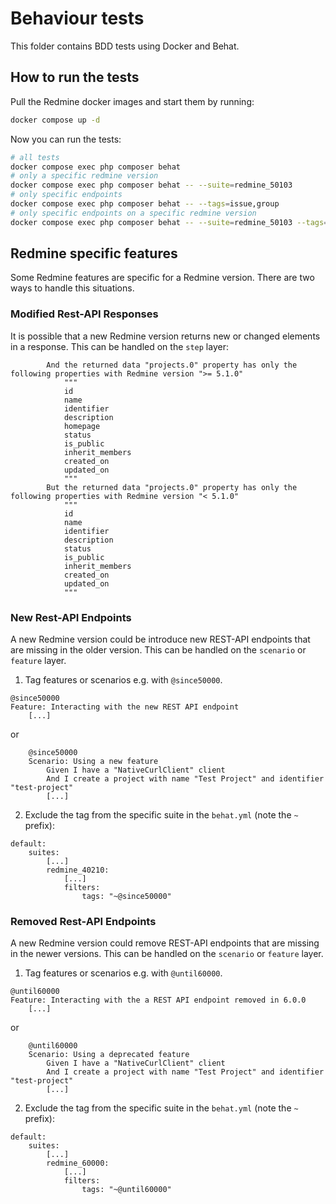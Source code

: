# Behaviour tests

This folder contains BDD tests using Docker and Behat.

## How to run the tests

Pull the Redmine docker images and start them by running:

```bash
docker compose up -d
```

Now you can run the tests:

```bash
# all tests
docker compose exec php composer behat
# only a specific redmine version
docker compose exec php composer behat -- --suite=redmine_50103
# only specific endpoints
docker compose exec php composer behat -- --tags=issue,group
# only specific endpoints on a specific redmine version
docker compose exec php composer behat -- --suite=redmine_50103 --tags=issue,group
```

## Redmine specific features

Some Redmine features are specific for a Redmine version. There are two ways to handle this situations.

### Modified Rest-API Responses

It is possible that a new Redmine version returns new or changed elements in a response.
This can be handled on the `step` layer:

```
        And the returned data "projects.0" property has only the following properties with Redmine version ">= 5.1.0"
            """
            id
            name
            identifier
            description
            homepage
            status
            is_public
            inherit_members
            created_on
            updated_on
            """
        But the returned data "projects.0" property has only the following properties with Redmine version "< 5.1.0"
            """
            id
            name
            identifier
            description
            status
            is_public
            inherit_members
            created_on
            updated_on
            """
```

### New Rest-API Endpoints

A new Redmine version could be introduce new REST-API endpoints that are missing in the older version.
This can be handled on the `scenario` or `feature` layer.

1. Tag features or scenarios e.g. with `@since50000`.

```
@since50000
Feature: Interacting with the new REST API endpoint
    [...]
```

or

```
    @since50000
    Scenario: Using a new feature
        Given I have a "NativeCurlClient" client
        And I create a project with name "Test Project" and identifier "test-project"
        [...]
```

2. Exclude the tag from the specific suite in the `behat.yml` (note the `~` prefix):

```
default:
    suites:
        [...]
        redmine_40210:
            [...]
            filters:
                tags: "~@since50000"

```

### Removed Rest-API Endpoints

A new Redmine version could remove REST-API endpoints that are missing in the newer versions.
This can be handled on the `scenario` or `feature` layer.

1. Tag features or scenarios e.g. with `@until60000`.

```
@until60000
Feature: Interacting with the a REST API endpoint removed in 6.0.0
    [...]
```

or

```
    @until60000
    Scenario: Using a deprecated feature
        Given I have a "NativeCurlClient" client
        And I create a project with name "Test Project" and identifier "test-project"
        [...]
```

2. Exclude the tag from the specific suite in the `behat.yml` (note the `~` prefix):

```
default:
    suites:
        [...]
        redmine_60000:
            [...]
            filters:
                tags: "~@until60000"

```
